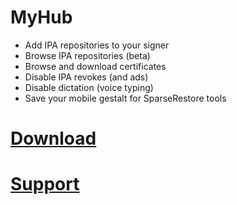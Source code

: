 # MyHub

- Add IPA repositories to your signer
- Browse IPA repositories (beta)
- Browse and download certificates
- Disable IPA revokes (and ads)
- Disable dictation (voice typing)
- Save your mobile gestalt for SparseRestore tools
  
# [Download](https://www.icloud.com/shortcuts/c890c4edced24bb490c686cc18f447b8)

# [Support](https://discord.gg/hUK5m9MGFc)

